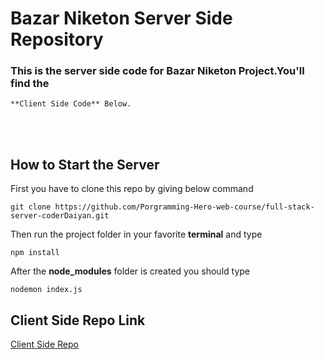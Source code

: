 # Bazar Niketon Server Side Repository

### This is the server side code for Bazar Niketon Project.You'll find the

    **Client Side Code** Below.

<br>
<br>

## How to Start the Server

First you have to clone this repo by giving below command <br>

    git clone https://github.com/Porgramming-Hero-web-course/full-stack-server-coderDaiyan.git

Then run the project folder in your favorite **terminal** and type

    npm install

After the **node_modules** folder is created you should type

    nodemon index.js

## Client Side Repo Link

[Client Side Repo]("https://github.com/Porgramming-Hero-web-course/full-stack-client-coderDaiyan")
